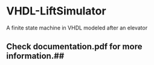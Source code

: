 # VHDL-LiftSimulator
A finite state machine in VHDL modeled after an elevator


## Check documentation.pdf for more information.## 
